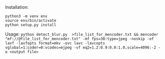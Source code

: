 Installation:

```apt install python3-pip mencoder
python3 -m venv env
source env/bin/activate
python setup.py install
```

Usage:
`python detect_blur.py  >file_list_for_mencoder.txt && mencoder "mf://@file_list_for_mencoder.txt" -mf fps=30:type=jpeg -noskip -of lavf -lavfopts format=mkv -ovc lavc -lavcopts vglobal=1:coder=0:vcodec=mjpeg -vf eq2=1.2:0.9:0.0:1.0,scale=4096:-2 -o <output file>`

